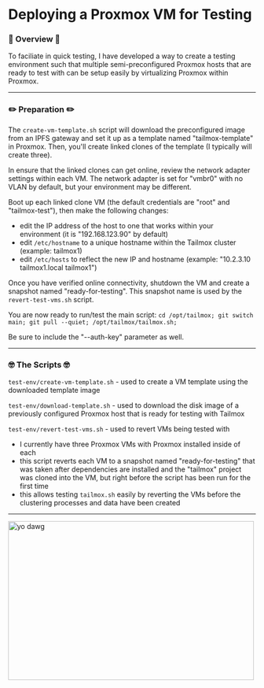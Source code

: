 # Deploying a Proxmox VM for Testing

### 📖 Overview 📖

To faciliate in quick testing, I have developed a way to create a testing environment such that multiple semi-preconfigured Proxmox hosts that are ready to test with can be setup easily by virtualizing Proxmox within Proxmox.

---

### ✏️ Preparation ✏️

The `create-vm-template.sh` script will download the preconfigured image from an IPFS gateway and set it up as a template named "tailmox-template" in Proxmox. Then, you'll create linked clones of the template (I typically will create three).

In ensure that the linked clones can get online, review the network adapter settings within each VM. The network adapter is set for "vmbr0" with no VLAN by default, but your environment may be different.

Boot up each linked clone VM (the default credentials are "root" and "tailmox-test"), then make the following changes:

 - edit the IP address of the host to one that works within your environment (it is "192.168.123.90" by default)
 - edit `/etc/hostname` to a unique hostname within the Tailmox cluster (example: tailmox1)
 - edit `/etc/hosts` to reflect the new IP and hostname (example: "10.2.3.10 tailmox1.local tailmox1")

Once you have verified online connectivity, shutdown the VM and create a snapshot named "ready-for-testing". This snapshot name is used by the `revert-test-vms.sh` script.

You are now ready to run/test the main script: `cd /opt/tailmox; git switch main; git pull --quiet; /opt/tailmox/tailmox.sh;`

Be sure to include the "--auth-key" parameter as well.

---

### 🤓 The Scripts 🤓

`test-env/create-vm-template.sh` - used to create a VM template using the downloaded template image

`test-env/download-template.sh` - used to download the disk image of a previously configured Proxmox host that is ready for testing with Tailmox

`test-env/revert-test-vms.sh` - used to revert VMs being tested with
- I currently have three Proxmox VMs with Proxmox installed inside of each
- this script reverts each VM to a snapshot named "ready-for-testing" that was taken after dependencies are installed and the "tailmox" project was cloned into the VM, but right before the script has been run for the first time
- this allows testing `tailmox.sh` easily by reverting the VMs before the clustering processes and data have been created

---

<img width="500" height="323" alt="yo dawg" src="https://github.com/user-attachments/assets/e3e3086b-7d70-4b73-8c31-ac40a33484d1" />

